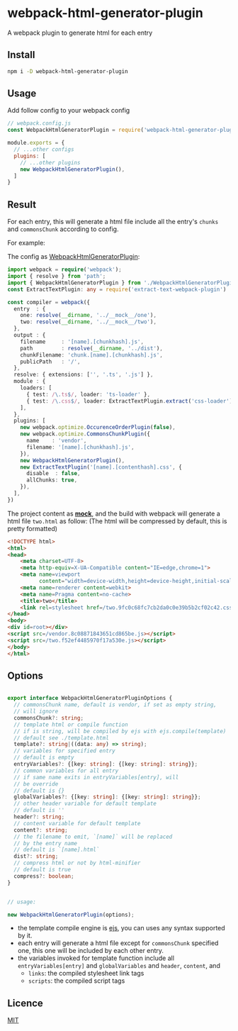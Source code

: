# webpack-html-generator-plugin

A webpack plugin to generate html for each entry

## Install

```bash
npm i -D webpack-html-generator-plugin
```

## Usage

Add follow config to your webpack config

```js
// webpack.config.js
const WebpackHtmlGeneratorPlugin = require('webpack-html-generator-plugin')

module.exports = {
  // ...other configs
  plugins: [
    // ...other plugins
    new WebpackHtmlGeneratorPlugin(),
  ]
}

```

## Result

For each entry, this will generate a html file include all the entry's `chunks`
and `commonsChunk` according to config.

For example:

The config as [WebpackHtmlGeneratorPlugin](./src/WebpackHtmlGeneratorPlugin.spec.ts):

```ts
import webpack = require('webpack');
import { resolve } from 'path';
import { WebpackHtmlGeneratorPlugin } from './WebpackHtmlGeneratorPlugin';
const ExtractTextPlugin: any = require('extract-text-webpack-plugin')

const compiler = webpack({
  entry  : {
    one: resolve(__dirname, '../__mock__/one'),
    two: resolve(__dirname, '../__mock__/two'),
  },
  output : {
    filename     : '[name].[chunkhash].js',
    path         : resolve(__dirname, '../dist'),
    chunkFilename: 'chunk.[name].[chunkhash].js',
    publicPath   : '/',
  },
  resolve: { extensions: ['', '.ts', '.js'] },
  module : {
    loaders: [
      { test: /\.ts$/, loader: 'ts-loader' },
      { test: /\.css$/, loader: ExtractTextPlugin.extract('css-loader') },
    ],
  },
  plugins: [
    new webpack.optimize.OccurenceOrderPlugin(false),
    new webpack.optimize.CommonsChunkPlugin({
      name    : 'vendor',
      filename: '[name].[chunkhash].js',
    }),
    new WebpackHtmlGeneratorPlugin(),
    new ExtractTextPlugin('[name].[contenthash].css', {
      disable  : false,
      allChunks: true,
    }),
  ],
})
```

The project content as [__mock__](./__mock__), and the build with webpack will 
generate a html file `two.html` as follow:
(The html will be compressed by default, this is pretty formatted)

```html
<!DOCTYPE html>
<html>
<head>
    <meta charset=UTF-8>
    <meta http-equiv=X-UA-Compatible content="IE=edge,chrome=1">
    <meta name=viewport
          content="width=device-width,height=device-height,initial-scale=1,maximum-scale=1">
    <meta name=renderer content=webkit>
    <meta name=Pragma content=no-cache>
    <title>two</title>
    <link rel=stylesheet href=/two.9fc0c68fc7cb2da0c0e39b5b2cf02c42.css>
</head>
<body>
<div id=root></div>
<script src=/vendor.8c08871843651cd865be.js></script>
<script src=/two.f52ef4485970f17a530e.js></script>
</body>
</html>
```

## Options

```ts

export interface WebpackHtmlGeneratorPluginOptions {
  // commonsChunk name, default is vendor, if set as empty string,
  // will ignore
  commonsChunk?: string;
  // template html or compile function
  // if is string, will be compiled by ejs with ejs.compile(template)
  // default see ./template.html
  template?: string|((data: any) => string);
  // variables for specified entry
  // default is empty
  entryVariables?: {[key: string]: {[key: string]: string}};
  // common variables for all entry
  // if same name exits in entryVariables[entry], will
  // be override
  // default is {}
  globalVariables?: {[key: string]: {[key: string]: string}};
  // other header variable for default template
  // default is ''
  header?: string;
  // content variable for default template
  content?: string;
  // the filename to emit, `[name]` will be replaced
  // by the entry name
  // default is `[name].html`
  dist?: string;
  // compress html or not by html-minifier
  // default is true
  compress?: boolean;
}


// usage:

new WebpackHtmlGeneratorPlugin(options);
```

- the template compile engine is [ejs](https://github.com/tj/ejs), you can uses 
any syntax supported by it.
- each entry will generate a html file except for `commonsChunk` specified one,
this one will be included by each other entry.
- the variables invoked for template function include all `entryVariables[entry]`
and `globalVariables` and `header`, `content`, and
    - `links`: the compiled stylesheet link tags
    - `scripts`: the compiled script tags

## Licence

[MIT](./LICENCE)